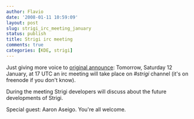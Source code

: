 ```yaml
---
author: Flavio
date: '2008-01-11 10:59:09'
layout: post
slug: strigi_irc_meeting_january
status: publish
title: Strigi irc meeting
comments: true
categories: [KDE, strigi]
---
```


Just giving more voice to [original announce](http://strigi.sourceforge.net/?q=january_2008_strigi_irc_meeting):
Tomorrow, Saturday 12 January, at 17 UTC an irc meeting will take place on
*\#strigi* channel (it's on freenode if you don't know).

During the meeting Strigi developers will discuss about the future developments of Strigi.

Special guest: Aaron Aseigo. You're all welcome.

